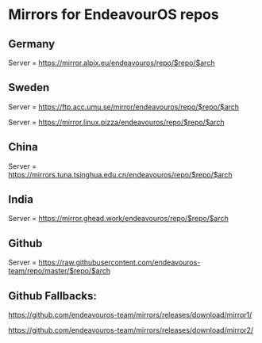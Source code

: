 # Mirrors for EndeavourOS repos

## Germany
Server = https://mirror.alpix.eu/endeavouros/repo/$repo/$arch

## Sweden
Server = https://ftp.acc.umu.se/mirror/endeavouros/repo/$repo/$arch

Server = https://mirror.linux.pizza/endeavouros/repo/$repo/$arch

## China
Server = https://mirrors.tuna.tsinghua.edu.cn/endeavouros/repo/$repo/$arch

## India
Server = https://mirror.ghead.work/endeavouros/repo/$repo/$arch

## Github
Server = https://raw.githubusercontent.com/endeavouros-team/repo/master/$repo/$arch


## Github Fallbacks:
https://github.com/endeavouros-team/mirrors/releases/download/mirror1/

https://github.com/endeavouros-team/mirrors/releases/download/mirror2/


